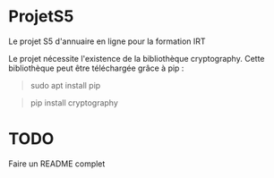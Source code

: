 # ProjetS5
Le projet S5 d'annuaire en ligne pour la formation IRT

Le projet nécessite l'existence de la bibliothèque cryptography.
Cette bibliothèque peut être téléchargée grâce à pip :
>sudo apt install pip

>pip install cryptography

# TODO
Faire un README complet
